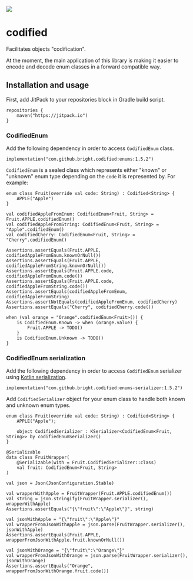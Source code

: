 [![](https://jitpack.io/v/bright/codified.svg)](https://jitpack.io/#bright/codified)

# codified #

Facilitates objects "codification".

At the moment, the main application of this library is making it easier to encode and decode enum classes in a forward compatible way.

## Installation and usage ##

First, add JitPack to your repositories block in Gradle build script.

```
repositories {
    maven("https://jitpack.io")
}
```

### CodifiedEnum ###

Add the following dependency in order to access `CodifiedEnum` class.

```
implementation("com.github.bright.codified:enums:1.5.2")
```

`CodifiedEnum` is a sealed class which represents either "known" or "unknown" enum type depending on the `code`
it is represented by. For example:

```
enum class Fruit(override val code: String) : Codified<String> {
    APPLE("Apple")
}

val codifiedAppleFromEnum: CodifiedEnum<Fruit, String> = Fruit.APPLE.codifiedEnum()
val codifiedAppleFromString: CodifiedEnum<Fruit, String> = "Apple".codifiedEnum()
val codifiedCherry: CodifiedEnum<Fruit, String> = "Cherry".codifiedEnum()

Assertions.assertEquals(Fruit.APPLE, codifiedAppleFromEnum.knownOrNull())
Assertions.assertEquals(Fruit.APPLE, codifiedAppleFromString.knownOrNull())
Assertions.assertEquals(Fruit.APPLE.code, codifiedAppleFromEnum.code())
Assertions.assertEquals(Fruit.APPLE.code, codifiedAppleFromString.code())
Assertions.assertEquals(codifiedAppleFromEnum, codifiedAppleFromString)
Assertions.assertNotEquals(codifiedAppleFromEnum, codifiedCherry)
Assertions.assertEquals("Cherry", codifiedCherry.code())

when (val orange = "Orange".codifiedEnum<Fruit>()) {
    is CodifiedEnum.Known -> when (orange.value) {
        Fruit.APPLE -> TODO()
    }
    is CodifiedEnum.Unknown -> TODO()
}
```

### CodifiedEnum serialization ###

Add the following dependency in order to access `CodifiedEnum` serializer using
[Kotlin serialization](https://github.com/Kotlin/kotlinx.serialization).

```
implementation("com.github.bright.codified:enums-serializer:1.5.2")
```

Add `CodifiedSerializer` object for your enum class to handle both known and unknown enum types.

```
enum class Fruit(override val code: String) : Codified<String> {
    APPLE("Apple");

    object CodifiedSerializer : KSerializer<CodifiedEnum<Fruit, String>> by codifiedEnumSerializer()
}

@Serializable
data class FruitWrapper(
    @Serializable(with = Fruit.CodifiedSerializer::class)
    val fruit: CodifiedEnum<Fruit, String>
)

val json = Json(JsonConfiguration.Stable)

val wrapperWithApple = FruitWrapper(Fruit.APPLE.codifiedEnum())
val string = json.stringify(FruitWrapper.serializer(), wrapperWithApple)
Assertions.assertEquals("{\"fruit\":\"Apple\"}", string)

val jsonWithApple = "{\"fruit\":\"Apple\"}"
val wrapperFromJsonWithApple = json.parse(FruitWrapper.serializer(), jsonWithApple)
Assertions.assertEquals(Fruit.APPLE, wrapperFromJsonWithApple.fruit.knownOrNull())

val jsonWithOrange = "{\"fruit\":\"Orange\"}"
val wrapperFromJsonWithOrange = json.parse(FruitWrapper.serializer(), jsonWithOrange)
Assertions.assertEquals("Orange", wrapperFromJsonWithOrange.fruit.code())
```
